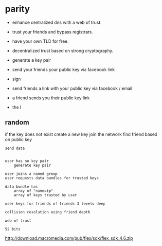 parity
======

* enhance centralized dns with a web of trust.
* trust your friends and bypass registrars.
* have your own TLD for free.
* decentralized trust based on strong cryptography.

* generate a key pair
* send your friends your public key via facebook link
* sign
* send friends a link with your public key via facebook / email
* a friend sends you their public key link
* the l

random
------

if the key does not exist
	create a new key
	join the network
	find friend based on public key

	send data


	user has no key pair
		generate key pair
	
	user joins a named group
	user requests data bundles for trusted keys	
	
	data bundle has
		array of "name=ip"
		array of keys trusted by user
	
	user keys for friends of friends 3 levels deep
	
	collision resolution using friend depth
	
	web of trust
	
	52 bits
	

http://download.macromedia.com/pub/flex/sdk/flex_sdk_4.6.zip

